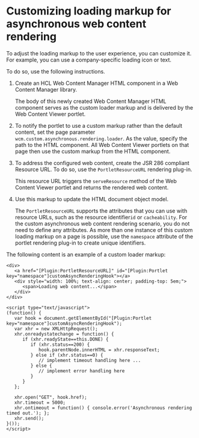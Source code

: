 # Customizing loading markup for asynchronous web content rendering

To adjust the loading markup to the user experience, you can customize it. For example, you can use a company-specific loading icon or text.

To do so, use the following instructions.

1.  Create an HCL Web Content Manager HTML component in a Web Content Manager library.

    The body of this newly created Web Content Manager HTML component serves as the custom loader markup and is delivered by the Web Content Viewer portlet.

2.  To notify the portlet to use a custom markup rather than the default content, set the page parameter `wcm.custom.asynchronous.rendering.loader`. As the value, specify the path to the HTML component. All Web Content Viewer portlets on that page then use the custom markup from the HTML component.

3.  To address the configured web content, create the JSR 286 compliant Resource URL. To do so, use the `PortletResourceURL` rendering plug-in.

    This resource URL triggers the `serveResource` method of the Web Content Viewer portlet and returns the rendered web content.

4.  Use this markup to update the HTML document object model.

    The `PortletResourceURL` supports the attributes that you can use with resource URLs, such as the resource identifier`id` or `cacheability`. For the custom asynchronous web content rendering scenario, you do not need to define any attributes. As more than one instance of this custom loading markup on a page is possible, use the `namespace` attribute of the portlet rendering plug-in to create unique identifiers.


The following content is an example of a custom loader markup:

```
<div>
   <a href="[Plugin:PortletResourceURL]" id="[Plugin:Portlet key="namespace"]customAsyncRenderingHook"></a>
   <div style="width: 100%; text-align: center; padding-top: 5em;">
      <span>Loading web content...</span>
   </div>
</div>

<script type="text/javascript">
(function() {
   var hook = document.getElementById("[Plugin:Portlet key="namespace"]customAsyncRenderingHook");
   var xhr = new XMLHttpRequest();
   xhr.onreadystatechange = function() {
      if (xhr.readyState==this.DONE) {
         if (xhr.status==200) {
            hook.parentNode.innerHTML = xhr.responseText;
         } else if (xhr.status==0) {
            // implement timeout handling here ...
         } else {
            // implement error handling here
         }
      }
   };

   xhr.open("GET", hook.href);
   xhr.timeout = 5000;
   xhr.ontimeout = function() { console.error('Asynchronous rendering timed out.'); };
   xhr.send();
}());
</script>
```



